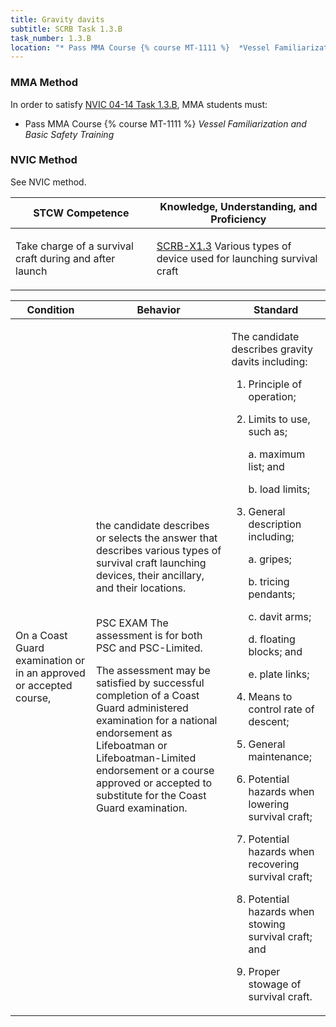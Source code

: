 ```yaml
---
title: Gravity davits
subtitle: SCRB Task 1.3.B 
task_number: 1.3.B
location: "* Pass MMA Course {% course MT-1111 %}  *Vessel Familiarization and Basic Safety Training*" 
---
```



### MMA Method

In order to satisfy  [NVIC 04-14  Task  1.3.B]({{site.baseurl}}/assets/images/nvic-04-14.pdf), MMA students must:

* Pass MMA Course {% course MT-1111 %}  *Vessel Familiarization and Basic Safety Training*


### NVIC Method

<a onclick="togglevisibility('nvic_methods')" >See NVIC method.</a>

<div id='nvic_methods' class='hide'>

<table>
<thead>
<tr>
<th class='forty'> STCW Competence </th>
<th class='sixty'> Knowledge, Understanding, and Proficiency </th>
</tr>
</thead>




<tbody>
<tr><td markdown='1'>

Take charge of a survival craft during and after launch

</td><td markdown='1'>

[SCRB-X1.3]({{site.baseurl}}/tables/621.html#SCRB-X1.3) Various types of device used for launching survival craft

</td></tr>


</tbody>
</table>


<table>
<thead>
<tr><th class='twenty'>  Condition </th><th class='twenty'> Behavior </th><th  class='sixty'>Standard </th></tr>
</thead>
<tbody >



<tr><td markdown='1'>

On a Coast Guard examination or in an approved or accepted course,

</td><td markdown='1'>

the candidate describes or selects the answer that describes various types of survival craft launching devices, their ancillary, and their locations.

<br>

<div class="tooltip">PSC
EXAM
<span class="tooltiptext">
The assessment is for both PSC and PSC-Limited. 

The assessment may be satisfied by successful completion of a Coast Guard administered examination for a national endorsement as
Lifeboatman or Lifeboatman-Limited endorsement or a course approved or accepted to substitute for the Coast Guard examination.
</span>
</div>


</td><td markdown='1'>

The candidate describes gravity davits including:

1. Principle of operation;
2. Limits to use, such as;

	a. maximum list; and 

	b. load limits;

3. General description including;

     a. gripes;

     b. tricing pendants;

     c. davit arms;

     d. floating blocks; and
 
     e. plate links;

4. Means to control rate of descent;
5. General maintenance;
6. Potential hazards when lowering survival craft;
7. Potential hazards when recovering survival craft;
8. Potential hazards when stowing survival craft; and 
9. Proper stowage of survival craft. 

</td></tr>
</tbody>
</table>
</div>
